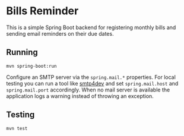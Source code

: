 # Bills Reminder

This is a simple Spring Boot backend for registering monthly bills and sending email reminders on their due dates.

## Running

```
mvn spring-boot:run
```
Configure an SMTP server via the `spring.mail.*` properties. For local testing you can run a tool like [smtp4dev](https://github.com/rnwood/smtp4dev) and set `spring.mail.host` and `spring.mail.port` accordingly. When no mail server is available the application logs a warning instead of throwing an exception.

## Testing

```
mvn test
```
